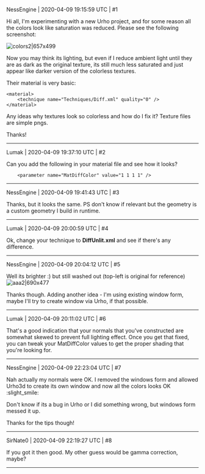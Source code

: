 NessEngine | 2020-04-09 19:15:59 UTC | #1

Hi all,
I'm experimenting with a new Urho project, and for some reason all the colors look like saturation was reduced. Please see the following screenshot:

![colors2|657x499](upload://AjXG9QOdbDQO2I3MN2AAYwWMFvE.jpeg) 

Now you may think its lighting, but even if I reduce ambient light until they are as dark as the original texture, its still much less saturated and just appear like darker version of the colorless textures.

Their material is very basic:

    <material>
        <technique name="Techniques/Diff.xml" quality="0" />
    </material>

Any ideas why textures look so colorless and how do I fix it? Texture files are simple pngs.

Thanks!

-------------------------

Lumak | 2020-04-09 19:37:10 UTC | #2

Can you add the following in your material file and see how it looks?
```
	<parameter name="MatDiffColor" value="1 1 1 1" />
```

-------------------------

NessEngine | 2020-04-09 19:41:43 UTC | #3

Thanks, but it looks the same.
PS don't know if relevant but the geometry is a custom geometry I build in runtime.

-------------------------

Lumak | 2020-04-09 20:00:59 UTC | #4

Ok, change your technique to
**DiffUnlit.xml**
and see if there's any difference.

-------------------------

NessEngine | 2020-04-09 20:04:12 UTC | #5

Well its brighter :) but still washed out (top-left is original for reference)
![aaa2|690x477](upload://s4OztNmy9mjBjrBrb110PCcEqcE.jpeg) 

Thanks though. Adding another idea - I'm using existing window form, maybe I'll try to create window via Urho, if that possible.

-------------------------

Lumak | 2020-04-09 20:11:02 UTC | #6

That's a good indication that your normals that you've constructed are somewhat skewed to prevent full lighting effect. Once you get that fixed, you can tweak your MatDiffColor values to get the proper shading that you're looking for.

-------------------------

NessEngine | 2020-04-09 22:23:04 UTC | #7

Nah actually my normals were OK. I removed the windows form and allowed Urho3d to create its own window and now all the colors looks OK :slight_smile:

Don't know if its a bug in Urho or I did something wrong, but windows form messed it up.

Thanks for the tips though!

-------------------------

SirNate0 | 2020-04-09 22:19:27 UTC | #8

If you got it then good. My other guess would be gamma correction, maybe?

-------------------------

